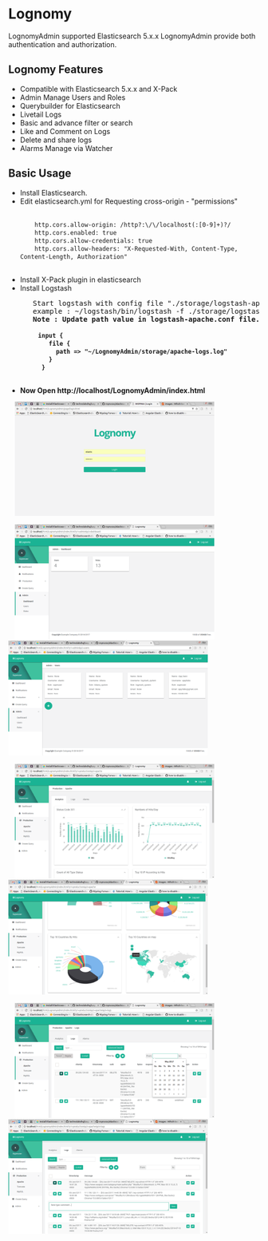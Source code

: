 # Lognomy
LognomyAdmin supported Elasticsearch 5.x.x LognomyAdmin provide both authentication and authorization.

## Lognomy Features
+ Compatible with Elasticsearch 5.x.x and X-Pack
+ Admin Manage Users and Roles  
+ Querybuilder for Elasticsearch
+ Livetail Logs
+ Basic and advance filter or search
+ Like and Comment on Logs
+ Delete and share logs
+ Alarms Manage via Watcher

## Basic Usage
+ Install Elasticsearch.
+ Edit elasticsearch.yml for  Requesting cross-origin - "permissions" 
  <pre>
    <code> 
      http.cors.allow-origin: /http?:\/\/localhost(:[0-9]+)?/
      http.cors.enabled: true
      http.cors.allow-credentials: true
      http.cors.allow-headers: "X-Requested-With, Content-Type, Content-Length, Authorization"
    </code>
  </pre>
+ Install X-Pack plugin in elasticsearch
+ Install Logstash
  <pre>
     Start logstash with config file "./storage/logstash-apache.conf"
     example : ~/logstash/bin/logstash -f ./storage/logstash-apache.conf
     <b>Note<b> : Update path value in logstash-apache.conf file. apache-logs.log file contain apache logs around 10000. 
     <code>
       input {
          file {
            path => "~/LognomyAdmin/storage/apache-logs.log"
          }
        }
     </code>
  </pre>
+ Now Open http://localhost/LognomyAdmin/index.html

 &nbsp; &nbsp; <img src="./images/login.png" width="400" /> 
 
 &nbsp; &nbsp; <img src="./images/admin-dashboard.png" width="400" />&nbsp; &nbsp; <img src="./images/admin-users.png" width="400" />

&nbsp; &nbsp; <img src="./images/apache-analytics.png" width="400" />&nbsp; &nbsp; <img src="./images/apache-analutics-2.png" width="400" />

&nbsp; &nbsp; <img src="./images/apache-logs-parsed.png" width="400" />&nbsp; &nbsp; <img src="./images/apache-logs-regular.png" width="400" />
